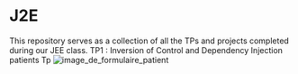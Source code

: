 # J2E
This repository serves as a collection of all the TPs and projects completed during our JEE class.
TP1 : Inversion of Control and Dependency Injection 
patients Tp 
<img src="https://s6.imgcdn.dev/SEzUa.png" alt="image_de_formulaire_patient" />
